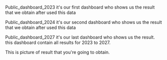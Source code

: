 Public_dashboard_2023 it's our first dashboard who shows us the result that we obtain after used this data

Public_dashboard_2024 it's our second dashboard who shows us the result that we obtain after used this data

Public_dashboard_2027 it's our last dashboard who shows us the result. this dashboard contain all results for 2023 to 2027.

This is picture of result that you're going to obtain.

